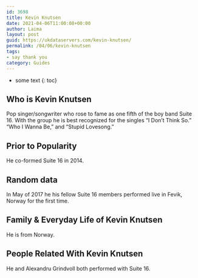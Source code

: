```yaml
---
id: 3698
title: Kevin Knutsen
date: 2021-04-06T11:00:08+00:00
author: Laima
layout: post
guid: https://ukdataservers.com/kevin-knutsen/
permalink: /04/06/kevin-knutsen
tags:
- say thank you
category: Guides
---
```


* some text
{: toc}


## Who is Kevin Knutsen
                  
                  
                  
Pop singer/songwriter who rose to fame as one fifth of the boy band Suite 16. With the group he is best recognized for the singles &#8220;I Don&#8217;t Think So.&#8221; &#8220;Who I Wanna Be,&#8221; and &#8220;Stupid Lovesong.&#8221;
                  
              
            
              
            
                
                
                
## Prior to Popularity
                  
                  
                  
He co-formed Suite 16 in 2014.
                  
              
            
              
            
                
                
                
## Random data
                  
                  
                  
In May of 2017 he his fellow Suite 16 members performed live in Fevik, Norway for the first time.
                  
              
            
              
            
                
                
                
## Family & Everyday Life of Kevin Knutsen
                  
                  
                  
He is from Norway.
                  
              
            
              
            
                
                
                
## People Related With Kevin Knutsen
                  
                  
                  
He and Alexandru Grindvoll both performed with Suite 16.
                  
              
            
              
            
                
              
            
              
              
            
            
              
            
          
          
          